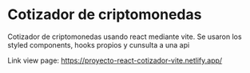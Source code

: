 # Cotizador de criptomonedas 
Cotizador de criptomonedas usando react mediante vite. Se usaron los styled components, hooks propios y cunsulta a una api 

Link view page: https://proyecto-react-cotizador-vite.netlify.app/
